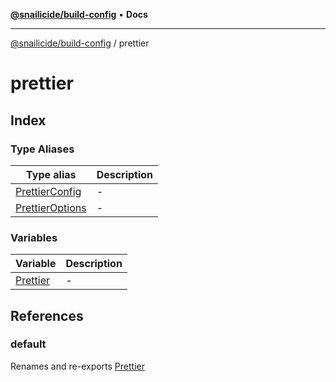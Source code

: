 [**@snailicide/build-config**](../README.md) • **Docs**

---

[@snailicide/build-config](../README.md) / prettier

# prettier

## Index

### Type Aliases

| Type alias                                         | Description |
| -------------------------------------------------- | ----------- |
| [PrettierConfig](type-aliases/PrettierConfig.md)   | -           |
| [PrettierOptions](type-aliases/PrettierOptions.md) | -           |

### Variables

| Variable                          | Description |
| --------------------------------- | ----------- |
| [Prettier](variables/Prettier.md) | -           |

## References

### default

Renames and re-exports [Prettier](variables/Prettier.md)
